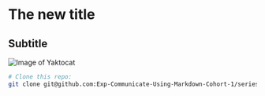 # The new title
## Subtitle

![Image of Yaktocat](https://octodex.github.com/images/yaktocat.png)


```Bash
# Clone this repo:
git clone git@github.com:Exp-Communicate-Using-Markdown-Cohort-1/series-communicate-using-markdown-Marty42780.git 
```
